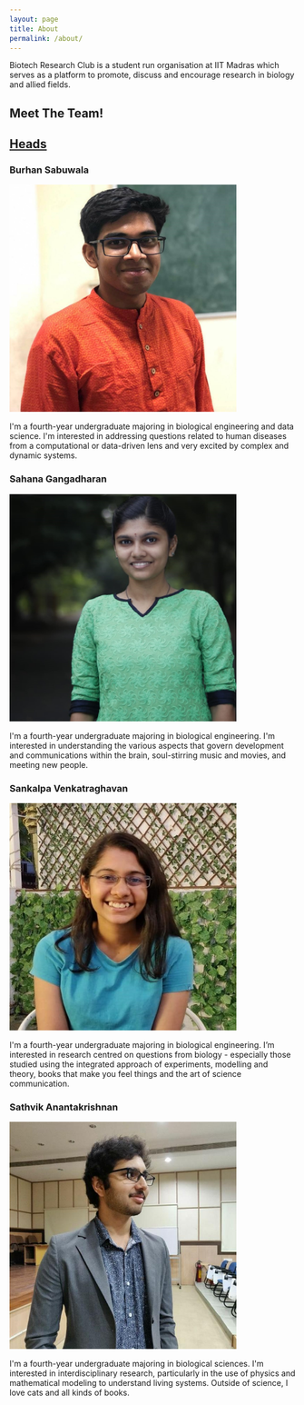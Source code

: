 ```yaml
---
layout: page
title: About
permalink: /about/
---
```


Biotech Research Club is a student run organisation at IIT Madras which serves as a platform to promote, discuss and encourage research in biology and allied fields. 

## Meet The Team!

## <u> Heads </u>

### Burhan Sabuwala 
<img src = "../images/Burhan.jpg" width = "400" height = "400">

I'm a fourth-year undergraduate majoring in biological engineering and data science. I'm interested in addressing questions related to human diseases from a computational or data-driven lens and very excited by complex and dynamic systems. 

### Sahana Gangadharan 
<img src = "../images/Sahana.jpg" width = "400" height = "400">

I'm a fourth-year undergraduate majoring in biological engineering. I'm interested in understanding the various aspects that govern development and communications within the brain, soul-stirring music and movies, and meeting new people.

### Sankalpa Venkatraghavan 
<img src = "../images/Sankalpa.jpg" width = "400" height = "400">

I'm a fourth-year undergraduate majoring in biological engineering. I’m interested in research centred on questions from biology - especially those studied using the integrated approach of experiments, modelling and theory, books that make you feel things and the art of science communication. 

### Sathvik Anantakrishnan
<img src = "../images/Sathvik.jpg" width = "400" height = "400">

I'm a fourth-year undergraduate majoring in biological sciences. I'm interested in interdisciplinary research, particularly in the use of physics and mathematical modeling to understand living systems. Outside of science, I love cats and all kinds of books.




